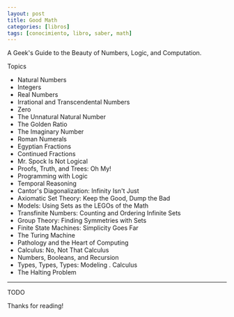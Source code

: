 ```yaml
---
layout: post
title: Good Math
categories: [libros]
tags: [conocimiento, libro, saber, math]
---
```


<!--Resumen-->

A Geek's Guide to the Beauty of Numbers, Logic, and Computation.

Topics 

- Natural Numbers
- Integers
- Real Numbers
- Irrational and Transcendental Numbers
- Zero
- The Unnatural Natural Number
- The Golden Ratio
- The Imaginary Number
- Roman Numerals
- Egyptian Fractions
- Continued Fractions
- Mr. Spock Is Not Logical
- Proofs, Truth, and Trees: Oh My!
- Programming with Logic
- Temporal Reasoning
- Cantor's Diagonalization: Infinity Isn't Just
- Axiomatic Set Theory: Keep the Good, Dump the Bad
- Models: Using Sets as the LEGOs of the Math
- Transfinite Numbers: Counting and Ordering Infinite Sets
- Group Theory: Finding Symmetries with Sets
- Finite State Machines: Simplicity Goes Far
- The Turing Machine
- Pathology and the Heart of Computing
- Calculus: No, Not That Calculus
- Numbers, Booleans, and Recursion
- Types, Types, Types: Modeling . Calculus
- The Halting Problem

---

<!--more-->
TODO
  
Thanks for reading!